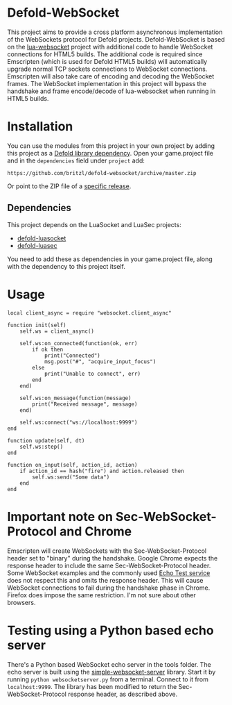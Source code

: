 # Defold-WebSocket
This project aims to provide a cross platform asynchronous implementation of the WebSockets protocol for Defold projects. Defold-WebSocket is based on the [lua-websocket](https://github.com/lipp/lua-websockets) project with additional code to handle WebSocket connections for HTML5 builds. The additional code is required since Emscripten (which is used for Defold HTML5 builds) will automatically upgrade normal TCP sockets connections to WebSocket connections. Emscripten will also take care of encoding and decoding the WebSocket frames. The WebSocket implementation in this project will bypass the handshake and frame encode/decode of lua-websocket when running in HTML5 builds.


# Installation
You can use the modules from this project in your own project by adding this project as a [Defold library dependency](http://www.defold.com/manuals/libraries/). Open your game.project file and in the `dependencies` field under `project` add:

	https://github.com/britzl/defold-websocket/archive/master.zip

Or point to the ZIP file of a [specific release](https://github.com/britzl/defold-websocket/releases).

## Dependencies
This project depends on the LuaSocket and LuaSec projects:

* [defold-luasocket](https://github.com/britzl/defold-luasocket/archive/0.11.zip)
* [defold-luasec](https://github.com/sonountaleban/defold-luasec/archive/master.zip)

You need to add these as dependencies in your game.project file, along with the dependency to this project itself.


# Usage

	local client_async = require "websocket.client_async"

	function init(self)
		self.ws = client_async()

		self.ws:on_connected(function(ok, err)
			if ok then
				print("Connected")
				msg.post("#", "acquire_input_focus")
			else
				print("Unable to connect", err)
			end
		end)

		self.ws:on_message(function(message)
			print("Received message", message)
		end)

		self.ws:connect("ws://localhost:9999")
	end

	function update(self, dt)
		self.ws:step()
	end

	function on_input(self, action_id, action)
		if action_id == hash("fire") and action.released then
			self.ws:send("Some data")
		end
	end


# Important note on Sec-WebSocket-Protocol and Chrome
Emscripten will create WebSockets with the Sec-WebSocket-Protocol header set to "binary" during the handshake. Google Chrome expects the response header to include the same Sec-WebSocket-Protocol header. Some WebSocket examples and the commonly used [Echo Test service](https://www.websocket.org/echo.html) does not respect this and omits the response header. This will cause WebSocket connections to fail during the handshake phase in Chrome. Firefox does impose the same restriction. I'm not sure about other browsers.


# Testing using a Python based echo server
There's a Python based WebSocket echo server in the tools folder. The echo server is built using the [simple-websocket-server](https://github.com/dpallot/simple-websocket-server) library. Start it by running `python websocketserver.py` from a terminal. Connect to it from `localhost:9999`. The library has been modified to return the Sec-WebSocket-Protocol response header, as described above.
